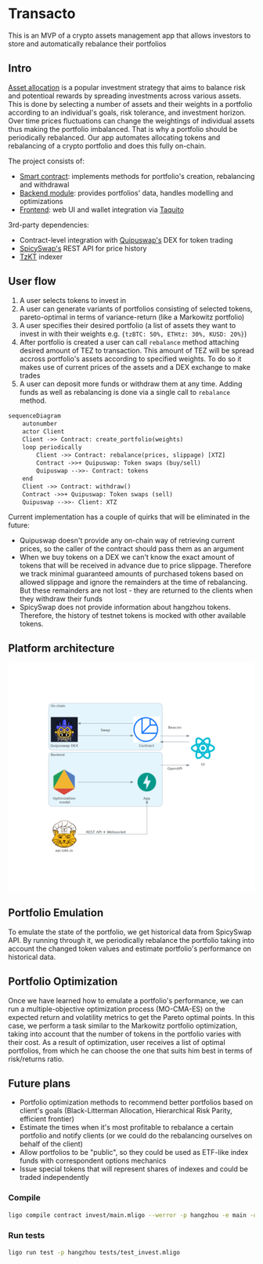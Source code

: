 # Transacto

This is an MVP of a crypto assets management app that allows investors to store and automatically rebalance their portfolios

## Intro

[Asset allocation](https://www.investopedia.com/terms/a/assetallocation.asp) is a popular investment strategy that aims to balance risk and potentioal rewards by spreading investments across various assets. This is done by selecting a number of assets and their weights in a portfolio according to an individual's goals, risk tolerance, and investment horizon. Over time prices fluctuations can change the weightings of individual assets thus making the portfolio imbalanced. That is why a portfolio should be periodically rebalanced. Our app automates allocating tokens and rebalancing of a crypto portfolio and does this fully on-chain. 

The project consists of:
 - [Smart contract](invest): implements methods for portfolio's creation, rebalancing and withdrawal
 - [Backend module](https://github.com/tezos-invest/etfs): provides portfolios' data, handles modelling and optimizations
 - [Frontend](https://github.com/tezos-invest/web): web UI and wallet integration via [Taquito](https://tezostaquito.io)  

3rd-party dependencies:
 - Contract-level integration with [Quipuswap's](https://quipuswap.com) DEX for token trading
 - [SpicySwap's](https://spicyswap.xyz/) REST API for price history
 - [TzKT](https://tzkt.io) indexer

## User flow 

1. A user selects tokens to invest in
2. A user can generate variants of portfolios consisting of selected tokens, pareto-optimal in terms of variance-return (like a Markowitz portfolio)
3. A user specifies their desired portfolio (a list of assets they want to invest in with their weights e.g. `{tzBTC: 50%, ETHtz: 30%, KUSD: 20%}`)
4. After portfolio is created a user can call `rebalance` method attaching desired amount of TEZ to transaction. This amount of TEZ will be spread accross portfolio's assets according to specified weights. To do so it makes use of current prices of the assets and a DEX exchange to make trades
5. A user can deposit more funds or withdraw them at any time. Adding funds as well as rebalancing is done via a single call to `rebalance` method.

```mermaid
sequenceDiagram
    autonumber
    actor Client
    Client ->> Contract: create_portfolio(weights)
    loop periodically
        Client ->> Contract: rebalance(prices, slippage) [XTZ]
        Contract ->>+ Quipuswap: Token swaps (buy/sell)
        Quipuswap -->>- Contract: tokens
    end
    Client ->> Contract: withdraw()
    Contract ->>+ Quipuswap: Token swaps (sell)
    Quipuswap -->>- Client: XTZ
```

Current implementation has a couple of quirks that will be eliminated in the future:
- Quipuswap doesn't provide any on-chain way of retrieving current prices, so the caller of the contract should pass them as an argument
- When we buy tokens on a DEX we can't know the exact amount of tokens that will be received in advance due to price slippage. Therefore we track minimal guaranteed amounts of purchased tokens based on allowed slippage and ignore the remainders at the time of rebalancing. But these remainders are not lost - they are returned to the clients when they withdraw their funds
- SpicySwap does not provide information about hangzhou tokens. Therefore, the history of testnet tokens is mocked with other available tokens.

## Platform architecture

<p align="center">
    <img src="docs/diagram.png">
</p>


## Portfolio Emulation

To emulate the state of the portfolio, we get historical data from SpicySwap API. By running through it, we periodically rebalance the portfolio taking into account the changed token values and estimate portfolio's performance on historical data.

## Portfolio Optimization

Once we have learned how to emulate a portfolio's performance, we can run a multiple-objective optimization process (MO-CMA-ES) on the expected return and volatility metrics to get the Pareto optimal points. In this case, we perform a task similar to the Markowitz portfolio optimization, taking into account that the number of tokens in the portfolio varies with their cost. As a result of optimization, user receives a list of optimal portfolios, from which he can choose the one that suits him best in terms of risk/returns ratio.

## Future plans

- Portfolio optimization methods to recommend better portfolios based on client's goals (Black-Litterman Allocation, Hierarchical Risk Parity, efficient frontier)
- Estimate the times when it's most profitable to rebalance a certain portfolio and notify clients (or we could do the rebalancing ourselves on behalf of the client)
- Allow portfolios to be "public", so they could be used as ETF-like index funds with correspondent options mechanics
- Issue special tokens that will represent shares of indexes and could be traded independently


### Compile

```bash
ligo compile contract invest/main.mligo --werror -p hangzhou -e main -o invest.tz
```

### Run tests

```bash
ligo run test -p hangzhou tests/test_invest.mligo
```
